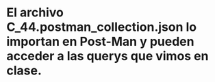 # El archivo C_44.postman_collection.json lo importan en Post-Man y pueden acceder a las querys que vimos en clase.
